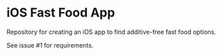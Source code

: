 # iOS Fast Food App

Repository for creating an iOS app to find additive-free fast food options.

See issue #1 for requirements.